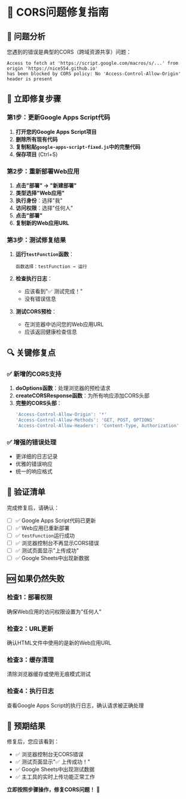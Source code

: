 # 🔧 CORS问题修复指南

## 🎯 问题分析

您遇到的错误是典型的CORS（跨域资源共享）问题：
```
Access to fetch at 'https://script.google.com/macros/s/...' from origin 'https://nice554.github.io' 
has been blocked by CORS policy: No 'Access-Control-Allow-Origin' header is present
```

## 🚀 立即修复步骤

### 第1步：更新Google Apps Script代码

1. **打开您的Google Apps Script项目**
2. **删除所有现有代码**
3. **复制粘贴`google-apps-script-fixed.js`中的完整代码**
4. **保存项目** (Ctrl+S)

### 第2步：重新部署Web应用

1. **点击"部署" → "新建部署"**
2. **类型选择"Web应用"**
3. **执行身份**：选择"我"
4. **访问权限**：选择"任何人"
5. **点击"部署"**
6. **复制新的Web应用URL**

### 第3步：测试修复结果

1. **运行`testFunction`函数**：
   ```
   函数选择：testFunction → 运行
   ```

2. **检查执行日志**：
   - 应该看到"✅ 测试完成！"
   - 没有错误信息

3. **测试CORS预检**：
   - 在浏览器中访问您的Web应用URL
   - 应该返回健康检查信息

## 🔍 关键修复点

### ✅ 新增的CORS支持

1. **doOptions函数**：处理浏览器的预检请求
2. **createCORSResponse函数**：为所有响应添加CORS头部
3. **完整的CORS头部**：
   ```javascript
   'Access-Control-Allow-Origin': '*'
   'Access-Control-Allow-Methods': 'GET, POST, OPTIONS'
   'Access-Control-Allow-Headers': 'Content-Type, Authorization'
   ```

### ✅ 增强的错误处理

- 更详细的日志记录
- 优雅的错误响应
- 统一的响应格式

## 📝 验证清单

完成修复后，请确认：

- [ ] ✅ Google Apps Script代码已更新
- [ ] ✅ Web应用已重新部署
- [ ] ✅ `testFunction`运行成功
- [ ] ✅ 浏览器控制台不再显示CORS错误
- [ ] ✅ 测试页面显示"上传成功"
- [ ] ✅ Google Sheets中出现新数据

## 🆘 如果仍然失败

### 检查1：部署权限
确保Web应用的访问权限设置为"任何人"

### 检查2：URL更新
确认HTML文件中使用的是新的Web应用URL

### 检查3：缓存清理
清除浏览器缓存或使用无痕模式测试

### 检查4：执行日志
查看Google Apps Script的执行日志，确认请求被正确处理

## 🎉 预期结果

修复后，您应该看到：
- ✅ 浏览器控制台无CORS错误
- ✅ 测试页面显示"✅ 上传成功！"
- ✅ Google Sheets中出现测试数据
- ✅ 主工具的实时上传功能正常工作

**立即按照步骤操作，修复CORS问题！** 🚀
